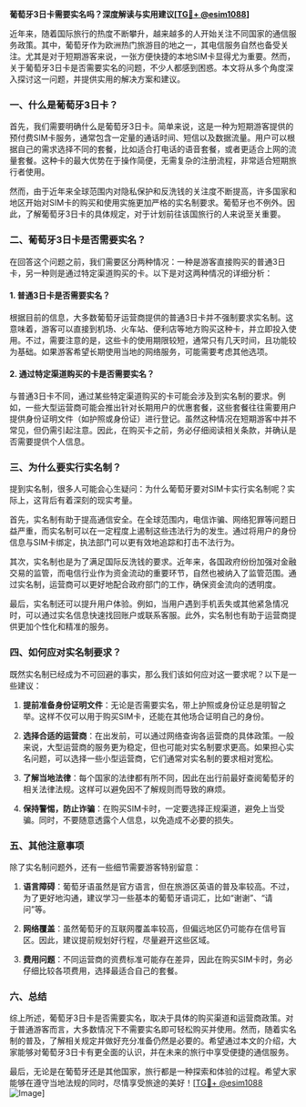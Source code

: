 **葡萄牙3日卡需要实名吗？深度解读与实用建议[[TG💪+ @esim1088](https://t.me/s/esim1088)]**

近年来，随着国际旅行的热度不断攀升，越来越多的人开始关注不同国家的通信服务政策。其中，葡萄牙作为欧洲热门旅游目的地之一，其电信服务自然也备受关注。尤其是对于短期游客来说，一张方便快捷的本地SIM卡显得尤为重要。然而，关于葡萄牙3日卡是否需要实名的问题，不少人都感到困惑。本文将从多个角度深入探讨这一问题，并提供实用的解决方案和建议。

### 一、什么是葡萄牙3日卡？

首先，我们需要明确什么是葡萄牙3日卡。简单来说，这是一种为短期游客提供的预付费SIM卡服务，通常包含一定量的通话时间、短信以及数据流量。用户可以根据自己的需求选择不同的套餐，比如适合打电话的语音套餐，或者更适合上网的流量套餐。这种卡的最大优势在于操作简便，无需复杂的注册流程，非常适合短期旅行者使用。

然而，由于近年来全球范围内对隐私保护和反洗钱的关注度不断提高，许多国家和地区开始对SIM卡的购买和使用实施更加严格的实名制要求。葡萄牙也不例外。因此，了解葡萄牙3日卡的具体规定，对于计划前往该国旅行的人来说至关重要。

### 二、葡萄牙3日卡是否需要实名？

在回答这个问题之前，我们需要区分两种情况：一种是游客直接购买的普通3日卡，另一种则是通过特定渠道购买的卡。以下是对这两种情况的详细分析：

#### 1. 普通3日卡是否需要实名？

根据目前的信息，大多数葡萄牙运营商提供的普通3日卡并不强制要求实名制。这意味着，游客可以直接到机场、火车站、便利店等地方购买这种卡，并立即投入使用。不过，需要注意的是，这些卡的使用期限较短，通常只有几天时间，且功能较为基础。如果游客希望长期使用当地的网络服务，可能需要考虑其他选项。

#### 2. 通过特定渠道购买的卡是否需要实名？

与普通3日卡不同，通过某些特定渠道购买的卡可能会涉及到实名制的要求。例如，一些大型运营商可能会推出针对长期用户的优惠套餐，这些套餐往往需要用户提供身份证明文件（如护照或身份证）进行登记。虽然这种情况在短期游客中并不常见，但仍需引起注意。因此，在购买卡之前，务必仔细阅读相关条款，并确认是否需要提供个人信息。

### 三、为什么要实行实名制？

提到实名制，很多人可能会心生疑问：为什么葡萄牙要对SIM卡实行实名制呢？实际上，这背后有着深刻的现实考量。

首先，实名制有助于提高通信安全。在全球范围内，电信诈骗、网络犯罪等问题日益严重，而实名制可以在一定程度上遏制这些违法行为的发生。通过将用户的身份信息与SIM卡绑定，执法部门可以更有效地追踪和打击不法行为。

其次，实名制也是为了满足国际反洗钱的要求。近年来，各国政府纷纷加强对金融交易的监管，而电信行业作为资金流动的重要环节，自然也被纳入了监管范围。通过实名制，运营商可以更好地配合政府部门的工作，确保资金流向的透明度。

最后，实名制还可以提升用户体验。例如，当用户遇到手机丢失或其他紧急情况时，可以通过实名信息快速找回账户或联系客服。此外，实名制也有助于运营商提供更加个性化和精准的服务。

### 四、如何应对实名制要求？

既然实名制已经成为不可回避的事实，那么我们该如何应对这一要求呢？以下是一些建议：

1. **提前准备身份证明文件**：无论是否需要实名，带上护照或身份证总是明智之举。这样不仅可以用于购买SIM卡，还能在其他场合证明自己的身份。

2. **选择合适的运营商**：在出发前，可以通过网络查询各运营商的具体政策。一般来说，大型运营商的服务更为稳定，但也可能对实名制要求更高。如果担心实名问题，可以选择一些小型运营商，它们通常对实名制的要求相对宽松。

3. **了解当地法律**：每个国家的法律都有所不同，因此在出行前最好查阅葡萄牙的相关法律法规。这样可以避免因不了解规则而导致的麻烦。

4. **保持警惕，防止诈骗**：在购买SIM卡时，一定要选择正规渠道，避免上当受骗。同时，不要随意透露个人信息，以免造成不必要的损失。

### 五、其他注意事项

除了实名制问题外，还有一些细节需要游客特别留意：

1. **语言障碍**：葡萄牙语虽然是官方语言，但在旅游区英语的普及率较高。不过，为了更好地沟通，建议学习一些基本的葡萄牙语词汇，比如“谢谢”、“请问”等。

2. **网络覆盖**：虽然葡萄牙的互联网覆盖率较高，但偏远地区仍可能存在信号盲区。因此，建议提前规划好行程，尽量避开这些区域。

3. **费用问题**：不同运营商的资费标准可能存在差异，因此在购买SIM卡时，务必仔细比较各项费用，选择最适合自己的套餐。

### 六、总结

综上所述，葡萄牙3日卡是否需要实名，取决于具体的购买渠道和运营商政策。对于普通游客而言，大多数情况下不需要实名即可轻松购买并使用。然而，随着实名制的普及，了解相关规定并做好充分准备仍然是必要的。希望通过本文的介绍，大家能够对葡萄牙3日卡有更全面的认识，并在未来的旅行中享受便捷的通信服务。

最后，无论是在葡萄牙还是其他国家，旅行都是一种探索和体验的过程。希望大家能够在遵守当地法规的同时，尽情享受旅途的美好！[[TG💪+ @esim1088](https://t.me/s/esim1088) ![Image](https://i.postimg.cc/4NQfJmqS/Snipaste-2025-05-13-00-14-12.png)]